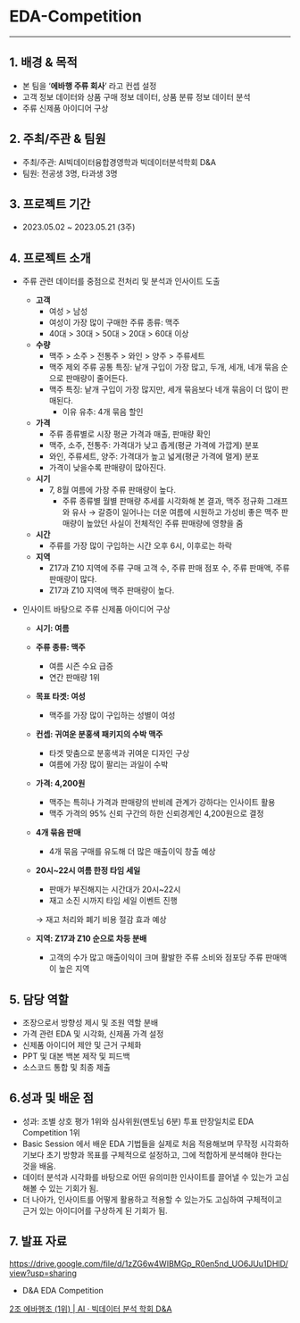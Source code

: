 # EDA-Competition

---

## 1. 배경 & 목적

- 본 팀을 ‘**에바행 주류 회사**’ 라고 컨셉 설정
- 고객 정보 데이터와 상품 구매 정보 데이터, 상품 분류 정보 데이터 분석
- 주류 신제품 아이디어 구상

## 2. 주최/주관 & 팀원

- 주최/주관: AI빅데이터융합경영학과 빅데이터분석학회 D&A
- 팀원: 전공생 3명, 타과생 3명

## 3. 프로젝트 기간

- 2023.05.02 ~ 2023.05.21 (3주)

## 4. 프로젝트 소개

- 주류 관련 데이터를 중점으로 전처리 및 분석과 인사이트 도출
    - **고객**
        - 여성 > 남성
        - 여성이 가장 많이 구매한 주류 종류: 맥주
        - 40대 > 30대 > 50대 > 20대 > 60대 이상
    - **수량**
        - 맥주 > 소주 > 전통주 > 와인 > 양주 > 주류세트
        - 맥주 제외 주류 공통 특징: 낱개 구입이 가장 많고,  두개, 세개, 네개 묶음 순으로 판매량이 줄어든다.
        - 맥주 특징: 낱개 구입이 가장 많지만, 세개 묶음보다 네개 묶음이 더 많이 판매된다.
            - 이유 유추: 4개 묶음 할인
    - **가격**
        - 주류 종류별로 시장 평균 가격과 매출, 판매량 확인
        - 맥주, 소주, 전통주:  가격대가 낮고 좁게(평균 가격에 가깝게) 분포
        - 와인, 주류세트, 양주: 가격대가 높고 넓게(평균 가격에 멀게) 분포
        - 가격이 낮을수록 판매량이 많아진다.
    - **시기**
        - 7, 8월 여름에 가장 주류 판매량이 높다.
            - 주류 종류별 월별 판매량 추세를 시각화해 본 결과, 맥주 정규화 그래프와 유사 → 갈증이 일어나는 더운 여름에 시원하고 가성비 좋은 맥주 판매량이 높았던 사실이 전체적인 주류 판매량에 영향을 줌
    - **시간**
        - 주류를 가장 많이 구입하는 시간 오후 6시, 이후로는 하락
    - **지역**
        - Z17과 Z10 지역에 주류 구매 고객 수, 주류 판매 점포 수, 주류 판매액, 주류 판매량이 많다.
        - Z17과 Z10 지역에 맥주 판매량이 높다.
          
        
- 인사이트 바탕으로 주류 신제품 아이디어 구상
    - **시기: 여름**
    - **주류 종류: 맥주**
        - 여름 시즌 수요 급증
        - 연간 판매량 1위
    - **목표 타겟: 여성**
        - 맥주를 가장 많이 구입하는 성별이 여성
    - **컨셉: 귀여운 분홍색 패키지의 수박 맥주**
        - 타겟 맞춤으로 분홍색과 귀여운 디자인 구상
        - 여름에 가장 많이 팔리는 과일이 수박
    - **가격: 4,200원**
        - 맥주는 특히나 가격과 판매량의 반비례 관계가 강하다는 인사이트 활용
        - 맥주 가격의 95% 신뢰 구간의 하한 신뢰경계인 4,200원으로 결정
    - **4개 묶음 판매**
        - 4개 묶음 구매를 유도해 더 많은 매출이익 창출 예상
    - **20시~22시 여름 한정 타임 세일**
        - 판매가 부진해지는 시간대가 20시~22시
        - 재고 소진 시까지 타임 세일 이벤트 진행
        
        → 재고 처리와 폐기 비용 절감 효과 예상
        
    - **지역: Z17과 Z10 순으로 차등 분배**
        - 고객의 수가 많고 매출이익이 크며 활발한 주류 소비와 점포당 주류 판매액이 높은 지역

## 5. 담당 역할

- 조장으로서 방향성 제시 및 조원 역할 분배
- 가격 관련 EDA 및 시각화, 신제품 가격 설정
- 신제품 아이디어 제안 및 근거 구체화
- PPT 및 대본 백본 제작 및 피드백
- 소스코드 통합 및 최종 제출

## 6.성과 및 배운 점

- 성과: 조별 상호 평가 1위와 심사위원(멘토님 6분) 투표 만장일치로 EDA Competition 1위
- Basic Session 에서 배운 EDA 기법들을 실제로 처음 적용해보며 무작정 시각화하기보다 초기 방향과 목표를 구체적으로 설정하고, 그에 적합하게 분석해야 한다는 것을 배움.
- 데이터 분석과 시각화를 바탕으로 어떤 유의미한 인사이트를 끌어낼 수 있는가 고심해볼 수 있는 기회가 됨.
- 더 나아가, 인사이트를 어떻게 활용하고 적용할 수 있는가도 고심하여 구체적이고 근거 있는 아이디어를 구상하게 된 기회가 됨.

## 7. 발표 자료

https://drive.google.com/file/d/1zZG6w4WIBMGp_R0en5nd_UO6JUu1DHlD/view?usp=sharing

- D&A EDA Competition

[2조 에바행조 (1위) | AI · 빅데이터 분석 학회 D&A](https://cms.kookmin.ac.kr/dna/dna/basic-competition.do?mode=view&articleNo=5906252&article.offset=12&articleLimit=12)

